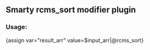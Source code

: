 ## Smarty rcms_sort modifier plugin

### Usage:
{assign var="result_arr" value=$input_arr|@rcms_sort}
